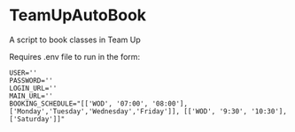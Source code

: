 # TeamUpAutoBook
A script to book classes in Team Up

Requires .env file to run in the form:

```
USER=''
PASSWORD=''
LOGIN_URL=''
MAIN_URL=''
BOOKING_SCHEDULE="[['WOD', '07:00', '08:00'], ['Monday','Tuesday','Wednesday','Friday']], [['WOD', '9:30', '10:30'],['Saturday']]"
```
